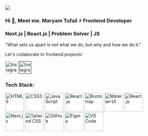 <img src="https://media.licdn.com/dms/image/D4D16AQEO2czaHuTDlg/profile-displaybackgroundimage-shrink_350_1400/0/1702638072088?e=1712793600&v=beta&t=XM_Xi-fzm8mfwCmlvhEtUvHdjCPVgGrTpu9XHWzXsrQ" />
<div >
<h3 >Hi 👋, Meet me. Maryam Tufail ⚡ Frontend Developer 

Next.js | React.js | Problem Solver | JS</h2>
</div>

<p align="left">
 "What sets us apart is not what we do, but why and how we do it."

Let's collaborate to frontend projects!

 <a href="https://www.instagram.com/frontendfirst/"><img src="https://assets.stickpng.com/thumbs/580b57fcd9996e24bc43c521.png" alt="Instagram" width="40"/></a>
<a href=""> <img src="https://www.freeiconspng.com/uploads/linkedin-logo-3.png" alt="Instagram" width="40"/></a></p>

### Tech Stack:
<p align="left">
  <img src="https://img.icons8.com/color/48/000000/html-5.png" alt="HTML5" title="HTML5"width=60  />
  <img src="https://img.icons8.com/color/48/000000/css3.png" alt="CSS3" title="CSS3" width=60 />
  <img src="https://img.icons8.com/color/48/000000/javascript.png" alt="JavaScript" title="JavaScript" width=60 />
  <img src="https://img.icons8.com/color/48/000000/react-native.png" alt="React.js" title="React.js" width=60  />
  <img src="https://img.icons8.com/color/48/000000/bootstrap.png" alt="Bootstrap" title="Bootstrap" width=60 />
  <img src="https://img.icons8.com/color/48/000000/material-ui.png" alt="Material-UI" title="Material-UI" width=60  />
  <img src="https://img.icons8.com/color/48/000000/react-native.png" alt="React.js" title="React.js" width="60"  />
  <img src="https://dinhanhthi.com/img/header/nextjs.png" alt="Next.js" title="Next.js" width="60"/>
  <img src="https://d4.alternativeto.net/uaUADPLN5QTqRHNl0qujQbTXzm5wjsAq5K9Y-ylGjdQ/rs:fill:280:280:0/g:ce:0:0/YWJzOi8vZGlzdC9pY29ucy90YWlsd2luZC1jc3NfMTM2NjE5LnBuZw.png" alt="Tailwind CSS" title="Tailwind CSS" width="60" />
 <img src="https://img.icons8.com/color/48/000000/github.png" alt="GitHub" title="GitHub" width="60"/>
  <img src="https://img.icons8.com/color/48/000000/figma.png" alt="Figma" title="Figma" width="60" />
  <img src="https://img.icons8.com/color/48/000000/visual-studio-code-2019.png" alt="VS Code" title="VS Code" width="60" />
</p>





